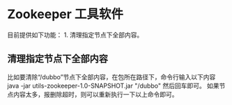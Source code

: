 # Zookeeper 工具软件

目前提供如下功能：
    1. 清理指定节点下全部内容。


## 清理指定节点下全部内容
比如要清除“/dubbo”节点下全部内容，在包所在路径下，命令行输入以下内容
    java -jar utils-zookeeper-1.0-SNAPSHOT.jar "/dubbo"
然后回车即可。
如果节点内容太多，报删除超时，则可以重新执行一下以上命令即可。
